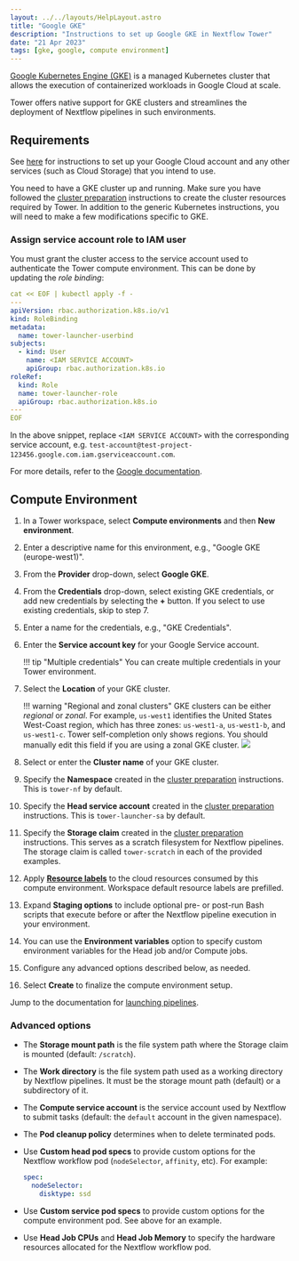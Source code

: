 ```yaml
---
layout: ../../layouts/HelpLayout.astro
title: "Google GKE"
description: "Instructions to set up Google GKE in Nextflow Tower"
date: "21 Apr 2023"
tags: [gke, google, compute environment]
---
```


[Google Kubernetes Engine (GKE)](https://cloud.google.com/kubernetes-engine) is a managed Kubernetes cluster that allows the execution of containerized workloads in Google Cloud at scale.

Tower offers native support for GKE clusters and streamlines the deployment of Nextflow pipelines in such environments.

## Requirements

See [here](/docs/compute-envs/google-cloud-batch.md#configure-google-cloud) for instructions to set up your Google Cloud account and any other services (such as Cloud Storage) that you intend to use.

You need to have a GKE cluster up and running. Make sure you have followed the [cluster preparation](/docs/compute-envs/k8s.md#cluster-preparation) instructions to create the cluster resources required by Tower. In addition to the generic Kubernetes instructions, you will need to make a few modifications specific to GKE.

### Assign service account role to IAM user 

You must grant the cluster access to the service account used to authenticate the Tower compute environment. This can be done by updating the _role binding_:

```yaml
cat << EOF | kubectl apply -f -
---
apiVersion: rbac.authorization.k8s.io/v1
kind: RoleBinding
metadata:
  name: tower-launcher-userbind
subjects:
  - kind: User
    name: <IAM SERVICE ACCOUNT>
    apiGroup: rbac.authorization.k8s.io
roleRef:
  kind: Role
  name: tower-launcher-role
  apiGroup: rbac.authorization.k8s.io
---
EOF
```

In the above snippet, replace `<IAM SERVICE ACCOUNT>` with the corresponding service account, e.g. `test-account@test-project-123456.google.com.iam.gserviceaccount.com`.

For more details, refer to the [Google documentation](https://cloud.google.com/kubernetes-engine/docs/how-to/role-based-access-control).

## Compute Environment

1. In a Tower workspace, select **Compute environments** and then **New environment**.

2. Enter a descriptive name for this environment, e.g., "Google GKE (europe-west1)".

3. From the **Provider** drop-down, select **Google GKE**.

4. From the **Credentials** drop-down, select existing GKE credentials, or add new credentials by selecting the **+** button. If you select to use existing credentials, skip to step 7.

5. Enter a name for the credentials, e.g., "GKE Credentials".

6. Enter the **Service account key** for your Google Service account.

    !!! tip "Multiple credentials"
        You can create multiple credentials in your Tower environment.

7. Select the **Location** of your GKE cluster.

    !!! warning "Regional and zonal clusters"
        GKE clusters can be either _regional_ or _zonal_. For example, `us-west1` identifies the United States West-Coast region, which has three zones: `us-west1-a`, `us-west1-b`, and `us-west1-c`.
        Tower self-completion only shows regions. You should manually edit this field if you are using a zonal GKE cluster.
        ![](_images/gke_regions.png)

8. Select or enter the **Cluster name** of your GKE cluster.

9. Specify the **Namespace** created in the [cluster preparation](/docs/compute-envs/k8s.md#cluster-preparation) instructions. This is `tower-nf` by default.

10. Specify the **Head service account** created in the [cluster preparation](/docs/compute-envs/k8s.md#cluster-preparation) instructions. This is `tower-launcher-sa` by default.

11. Specify the **Storage claim** created in the [cluster preparation](/docs/compute-envs/k8s.md#cluster-preparation) instructions. This serves as a scratch filesystem for Nextflow pipelines. The storage claim is called `tower-scratch` in each of the provided examples.

12. Apply [**Resource labels**](../resource-labels/overview.md) to the cloud resources consumed by this compute environment. Workspace default resource labels are prefilled. 

13. Expand **Staging options** to include optional pre- or post-run Bash scripts that execute before or after the Nextflow pipeline execution in your environment. 

14. You can use the **Environment variables** option to specify custom environment variables for the Head job and/or Compute jobs.

15. Configure any advanced options described below, as needed.

16. Select **Create** to finalize the compute environment setup.

Jump to the documentation for [launching pipelines](../launch/launchpad.md).

### Advanced options

- The **Storage mount path** is the file system path where the Storage claim is mounted (default: `/scratch`).

- The **Work directory** is the file system path used as a working directory by Nextflow pipelines. It must be the storage mount path (default) or a subdirectory of it.

- The **Compute service account** is the service account used by Nextflow to submit tasks (default: the `default` account in the given namespace).

- The **Pod cleanup policy** determines when to delete terminated pods.

- Use **Custom head pod specs** to provide custom options for the Nextflow workflow pod (`nodeSelector`, `affinity`, etc). For example:

  ```yaml
  spec:
    nodeSelector:
      disktype: ssd
  ```

- Use **Custom service pod specs** to provide custom options for the compute environment pod. See above for an example.

- Use **Head Job CPUs** and **Head Job Memory** to specify the hardware resources allocated for the Nextflow workflow pod.
